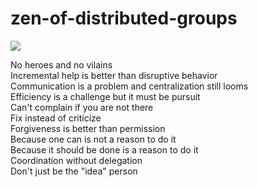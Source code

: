 # zen-of-distributed-groups 

![](https://i.creativecommons.org/p/zero/1.0/88x31.png)

No heroes and no vilains  
Incremental help is better than disruptive behavior  
Communication is a problem and centralization still looms  
Efficiency is a challenge but it must be pursuit  
Can't complain if you are not there  
Fix instead of criticize  
Forgiveness is better than permission  
Because one can is not a reason to do it  
Because it should be done is a reason to do it  
Coordination without delegation  
Don't just be the "idea" person
